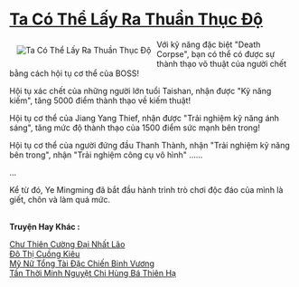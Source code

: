 <a href="https://truyentiki.com/ta-co-the-lay-ra-thuan-thuc-do.33848/" title="Ta Có Thể Lấy Ra Thuần Thục Độ"><h1>Ta Có Thể Lấy Ra Thuần Thục Độ</h1></a><div style="display:table"><img align="right" style="float: left; padding: 10px;" src="https://truyentiki.com/a/img/str/src/33848.jpg" alt="Ta Có Thể Lấy Ra Thuần Thục Độ">Với kỹ năng đặc biệt "Death Corpse", bạn có thể có được sự thành thạo võ thuật của người chết bằng cách hội tụ cơ thể của BOSS! <p></p> Hội tụ xác chết của những người lớn tuổi Taishan, nhận được "Kỹ năng kiếm", tăng 5000 điểm thành thạo về kiếm thuật! <p></p> Hội tụ cơ thể của Jiang Yang Thief, nhận được "Trải nghiệm kỹ năng ánh sáng", tăng mức độ thành thạo của 1500 điểm sức mạnh bên trong! <p></p> Hội tụ cơ thể của người đứng đầu Thanh Thành, nhận "Trải nghiệm kỹ năng bên trong", nhận "Trải nghiệm công cụ vô hình" ...... <p></p> ... <p></p> Kể từ đó, Ye Mingming đã bắt đầu hành trình trò chơi độc đáo của mình là giết, chôn và làm quá mức.</div><p><br><b>Truyện Hay Khác :</b></p><a href="https://truyentiki.com/chu-thien-cuong-dai-nhat-lao.33847/" alt="Chư Thiên Cường Đại Nhất Lão">Chư Thiên Cường Đại Nhất Lão</a><br/><a href="https://truyentiki.wordpress.com/2020/06/08/do-thi-cuong-kieu/" alt="Đô Thị Cuồng Kiêu">Đô Thị Cuồng Kiêu</a><br/><a href="https://github.com/nownovels/top500/tree/master/truyenhay/33704/" alt="Mỹ Nữ Tổng Tài Đặc Chiến Binh Vương">Mỹ Nữ Tổng Tài Đặc Chiến Binh Vương</a><br/><a href="https://github.com/nownovels/top500/tree/master/truyenhay/33757/" alt="Tần Thời Minh Nguyệt Chi Hùng Bá Thiên Hạ">Tần Thời Minh Nguyệt Chi Hùng Bá Thiên Hạ</a><br/>